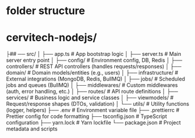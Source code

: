 # folder structure 
# cervitech-nodejs/
├## ── src/
│   ├── app.ts                    # App bootstrap logic
│   ├── server.ts                 # Main server entry point
│   ├── config/                   # Environment config, DB, Redis
│   ├── controllers/              # REST API controllers (handles requests/responses)
│   ├── domain/                   # Domain models/entities (e.g., users)
│   ├── infrastructure/           # External integrations (MongoDB, Redis, BullMQ)
│   ├── jobs/                     # Scheduled jobs and queues (BullMQ)
│   ├── middlewares/             # Custom middlewares (auth, error handling, etc.)
│   ├── routes/                   # API route definitions
│   ├── services/                 # Business logic and service classes
│   ├── viewmodels/               # Request/response shapes (DTOs, validation)
│   └── utils/                    # Utility functions (logger, helpers)
├── .env                          # Environment variable file
├── .prettierrc                   # Prettier config for code formatting
├── tsconfig.json                 # TypeScript configuration
├── yarn.lock                     # Yarn lockfile
└── package.json                  # Project metadata and scripts
